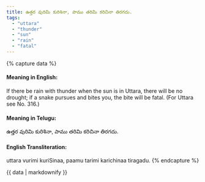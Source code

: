 ```yaml
---
title: ఉత్తర వురిమి కురిశినా, పాము తరిమి కరిచినా తిరగదు.
tags:
  - "uttara"
  - "thunder"
  - "sun"
  - "rain"
  - "fatal"
---
```


{% capture data %}
#### Meaning in English:
If there be rain with thunder when the sun is in Uttara, there will be no drought; if a snake pursues and bites you, the bite will be fatal.
(For Uttara see No. 316.)

#### Meaning in Telugu:
ఉత్తర వురిమి కురిశినా, పాము తరిమి కరిచినా తిరగదు.

#### English Transliteration:
uttara vurimi kuriSinaa, paamu tarimi karichinaa tiragadu.
{% endcapture %}

{{ data | markdownify }}

